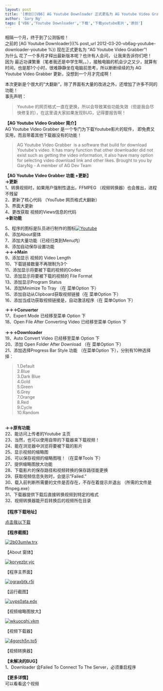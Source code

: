 ```yaml
---
layout: post
title: '[原创][VB6] AG Youtube Downloader 正式更名为 AG Youtube Video Grabber'
author: 'Gary Ng'
tags: ['VB6','Youtube Downloader','下载','下载youtube影片','原创']
---
```


相隔一个月，终于到了公测版啦！  
 之前的 [AG Youtube
Downloader]({% post_url 2012-03-20-vb6ag-youtube-downloader-youtube %})
现在正式更名为 “AG Youtube Video Grabber”!  
 为什么 花了一个多月才释出最新版本呢？也许有人会问，
让我来告诉你们吧！  
 因为
最近功课繁重（笔者我还是中学生啊。。），接触电脑的机会少之又少，就算有时间，也是那1个小时，很难静静坐在电脑前思考，所以断断续续的为
AG Youtube Video Grabber 更新，没想到一个月才完成啊！  
  
<!-- More -->
本次更新是个很大的“大翻新”，除了界面有大量的改进之外，还增加了许多不同的功能！  
 事先声明：  

> Youtube
> 的网页格式一直在更换，所以会导致某些功能失效（但是我会尽快修复的），在这里请大家如果发现BUG，记得要报告啊！

**【AG Youtube Video Grabber 简介】**  
 AG Youtube Video Grabber 是一个专门为下载Youtube影片的软件，
即免费又实用，而且带着其他下载器没有的功能！  

> AG Youtube Video Grabber  is a software that build for download
> Youtube's video. It has many function that other downloader did not
> exist such as getting the video information, it also have many option
> for selecting video download link and other likes. Brought to you by
> GaryNg - A member of AG Dev Team

**【AG Youtube Video Grabber 功能 +更新】**  
 **→更新**  
 1、转换视频时，如果用户强制性退出，FFMPEG
（视频转换器）也会推出，进程不残留  
 2、更新了核心代码 （YouTube 网页格式大翻新）  
 3、界面大更新  
 4、更改获取 视频的Views信息的代码  
 **→新功能**  

5、程序的图标是队员进行制作的图标[![Youtube](http://lh5.ggpht.com/-3_gnafL6e1Q/T4lDohzd38I/AAAAAAAABdE/Ct-Qp9rVXdQ/Youtube_thumb%25255B1%25255D.png?imgmax=800 "Youtube")](http://lh3.ggpht.com/-gcZrAbUIp-M/T4lDnDct7rI/AAAAAAAABdA/ME1LS8rSaoE/s1600-h/Youtube%25255B3%25255D.png)  
 6、添加About窗体  
 7、添加大量功能（已经归类到Menu内）  
 8、添加自动保存设置功能  
 **→→→Main**  
 9、添加显示 视频的 Video Length  
 10、下载链接数量不再限制为3个  
 11、添加显示将要被下载的视频的Codec  
 12、添加显示将要被下载的视频的 File Format  
 13、添加显示Program Status  
 14、添加Minimize To Tray （在 菜单Option 下）  
 15、添加自动从Clipboard获取视频链接（在 菜单Option 下）  
 16、添加当成功获取视频链接是，自动激活程序（在 菜单Option 下）  
  
 **→→→Converter**  
 17、Expert Mode 已经移至菜单 Option 下  
 18、Open File After Converting Video 已经移至菜单 Option 下  
    
 **→→→Downloader**  
 19、Auto Convert Video 已经移至菜单 Option 下  
 20、添加 Open Folder After Download （在 菜单Option 下）  
 21、添加选择Progress Bar Style 功能 （在菜单Option
下），分别有10种选择择：  

> 1.Default  
>  2.Blue  
>  3.Dark Blue  
>  4.Gold  
>  5.Green  
>  6.Grey  
>  7.Orange  
>  8.Red  
>  9.Cycle  
>  10.Random

   
 **→→原有功能**  
 22、能访问上传者的Youtube 主页  
 23、当然，也可以使用自带的下载器来下载视频！  
 24、能在浏览器中浏览将要被下载的影片  
 25、显示视频的缩略图  
 26、可以保存视频的缩略图哦！（在菜单Tools 下）  
 27、提供缩略图放大功能  
 28、下载影片的保存路径和视频转换的保存路径能更换  
 29、获取视频信息失败时，会提示”Failed.”  
 30、载入前判断所需要的文件是否存在，不存在着提示并退出
（所需的文件是ffmpeg.exe）  
 31、下载器提供下载后直接转换视频到特定的格式  
 32、视频转换器能开启转换后的视频所在目录  
    
 **【程序下载地址】**  

[点击我以下载](http://dl.dropbox.com/u/43619472/%E6%89%B9%E5%A4%84%E7%90%86/VB6/Youtube%20Downloader/AG%20Youtube%20Video%20Grabber.zip)

**【程序截图】**  

[![2b03umlw.trx](http://lh3.ggpht.com/-wYl50tLdPyw/T4lDsoInAFI/AAAAAAAABdY/e5cFBe0jY84/2b03umlw.trx_thumb%25255B5%25255D.png?imgmax=800 "2b03umlw.trx")](http://lh6.ggpht.com/-v4_V1iljP_8/T4lDqcyf21I/AAAAAAAABdQ/czGAEAW8yiU/s1600-h/2b03umlw.trx%25255B4%25255D.png)

【About 窗体】

[![koryezbr.yjc](http://lh4.ggpht.com/-3MAVn7fqRgE/T4lDvIqOSII/AAAAAAAABdo/K_ZJHowAgNE/koryezbr.yjc_thumb.png?imgmax=800 "koryezbr.yjc")](http://lh6.ggpht.com/-UXKaxoVeEyc/T4lDt9OVqJI/AAAAAAAABdg/7bjcwjlNHCg/s1600-h/koryezbr.yjc%25255B3%25255D.png)

【程序主界面】

[![ograxbtk.r5i](http://lh4.ggpht.com/-rbDOpmfM7Oo/T4lDyJvONMI/AAAAAAAABd4/eESTx4g9jT4/ograxbtk.r5i_thumb.png?imgmax=800 "ograxbtk.r5i")](http://lh4.ggpht.com/-e4EsLw8fA1U/T4lDwgrUpsI/AAAAAAAABdw/JkHgFs23Y2M/s1600-h/ograxbtk.r5i%25255B3%25255D.png)

【运行截图】

[![uyps0ata.edx](http://lh3.ggpht.com/-wrc2oOQlkb8/T4lD2DeZoNI/AAAAAAAABeI/TI-EnzCeSdA/uyps0ata.edx_thumb.png?imgmax=800 "uyps0ata.edx")](http://lh6.ggpht.com/-Fuyy7nmp6Gw/T4lD0HREB6I/AAAAAAAABeA/Nhes_3h6LIo/s1600-h/uyps0ata.edx%25255B3%25255D.png)

【视频缩略图放大】

[![wkuocqhi.vkm](http://lh6.ggpht.com/-6ZycUJRnKXY/T4lD41E5LOI/AAAAAAAABeY/FDv-7BcxTu0/wkuocqhi.vkm_thumb.png?imgmax=800 "wkuocqhi.vkm")](http://lh3.ggpht.com/-cclQdwDXsTw/T4lD3jGnmtI/AAAAAAAABeQ/LQRngmj45jE/s1600-h/wkuocqhi.vkm%25255B3%25255D.png)

【视频下载器】

[![4gorch5n.to5](http://lh3.ggpht.com/-jgan4iyPv2k/T4lD7SWgZQI/AAAAAAAABeo/MPUe4_LEF8c/4gorch5n.to5_thumb.png?imgmax=800 "4gorch5n.to5")](http://lh3.ggpht.com/-H1Hsskbtz1U/T4lD6CiBmaI/AAAAAAAABeg/40172r5REKk/s1600-h/4gorch5n.to5%25255B3%25255D.png)

【视频转换器】

  

**【未解决的BUG】**  
 1、Downloader 会Failed To Connect To The Server，必须重启程序  
  
 **【更多详情】**  
 可以看看这个视频  

